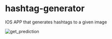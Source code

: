 # hashtag-generator
IOS APP that generates hashtags to a given image

![get_prediction](https://user-images.githubusercontent.com/22085419/54885925-0cc38080-4e50-11e9-9378-7ab39065b2a9.gif)
